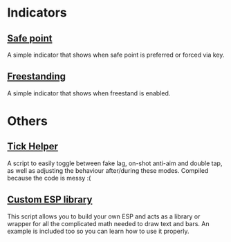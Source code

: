 # Indicators
## [Safe point](Indicators/safepoint_indicator.lua)
A simple indicator that shows when safe point is preferred or forced via key.

## [Freestanding](Indicators/freestand_indicator.lua)
A simple indicator that shows when freestand is enabled.

# Others
## [Tick Helper](tickhelper.ljbc)
A script to easily toggle between fake lag, on-shot anti-aim and double tap, as well as adjusting the behaviour after/during these modes.
Compiled because the code is messy :(

## [Custom ESP library](ESP/)
This script allows you to build your own ESP and acts as a library or wrapper for all the complicated math needed to draw text and bars. An example is included too so you can learn how to use it properly.